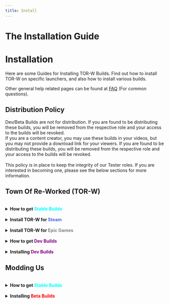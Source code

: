 ```yaml
---
title: Install
---
```

# The Installation Guide

# Installation

Here are some Guides for Installing TOR-W Builds. Find out how to install TOR-W on specific launchers, and also how to install various builds.

Other general help related pages can be found at [FAQ](/faq.html) (For common questions).

## Distribution Policy

Dev/Beta Builds are not for distribution. If you are found to be distributing these builds, you will be removed from the respective role and your access to the builds will be revoked. <br>
If you are a content creator, you may use these builds in your videos, but you may not provide a download link for your viewers. If you are found to be distributing these builds, you will be removed from the respective role and your access to the builds will be revoked.<br><br>
This policy is in place to keep the integrity of our Tester roles. If you are interested in becoming one, please see the below sections for more information.<br>

## Town Of Re-Worked (TOR-W)
<br>
<details>
<summary><b>How to get <font color=cyan>Stable Builds</font></b></summary>

* Visit `#mod-release` in TOR-W's <a href="https://discord.gg/HczqtuBfcu" style="color:purple">Discord Server</a>, or go <a href="https://github.com/andries659/Town-Of-Re-Worked/releases/latest" style="color:blue">here</a> to download it directly from GitHub. 

Installation requires that you own a PC version of Among Us on Steam, Epic, Xbox App, or Itch. Microsoft Store will not work.
</details>
<br>
<details>
<summary><b>Install TOR-W for <font color=royalblue>Steam</font></b></summary>

Notice: You can follow the installation video [HERE](https://www.youtube.com/watch?v=2oyD75caFQ0) if you want visuals with steps. However, the below steps work just fine.

1. Download the latest full Release of TOR-W in `#mod-release` or <a href="https://github.com/andries659/Town-Of-Re-Worked/releases/latest" style="color:blue">here</a>. You only need the main zip such as "`TOR-W.v1.0.0.zip`", not the source code files. DO NOT DOWNLOAD THE `-MS` FILE, IT WILL NOT WORK!

2. Once the download is complete, unzip it into a new empty folder like on desktop.

3. Locate your AmongUs install. For example, if you own the game on Steam, you can find this by right clicking on the game in your library, selecting "Manage", and finally selecting "Browse local files."<br>
![image](./.vuepress/public/images/SteamGetFolder.png)

4. Select all of the files in your Among Us installation and copy them to the folder that now has the files from the TOHE release. The folder should now look something like this:<br>
![image](./.vuepress/public/images/ResultFolder.png)

5. Within the TOHE folder, run `Among Us.exe`. The first time running it may take some time while the mod sets up its files. If you see a black screen, just wait a couple minutes. Once it finishes loading, you should get a popup with TOHE news. If you do not see anything about TOHE, double check that your files are all in the same folder.<br>
Note: If you separated your TOR-W Mod and Vanilla folders, and run into an issue where it says 'you are logged out/in offline mode', close TOHE and open Steam (or launch Vanilla AU as this will open Steam too), then try again. This should solve the issue. (Separating your folders isn't required, but recommended so your mod still works if a major Among Us update is released.)

6. `(Optional)` Right click your `Among Us.exe` and click '`Create shortcut`'. Move your new shortcut to wherever you can easily access it, such as your Desktop!
#### You have now installed TOR-W! All that remains is to start up a private lobby and customize your settings.

> From: NotPyro404
</details>
<br>
<details>
<summary><b>Install TOR-W for <font color=gray>Epic Games</font></b></summary>

Notice: You can follow the installation video [HERE](https://www.youtube.com/watch?v=2oyD75caFQ0) if you want visuals with steps. However, the below steps work just fine.

1. Download the latest full Release of TOR-W in `#mod-release` or <a href="https://github.com/andries659/Town-Of-Re-Worked/releases/latest" style="color:blue">here</a>. You only need the main zip such as "`TOR-W.v1.0.0.zip`", not the source code files.

2. Once the download is complete, unzip it into a new empty folder somewhere like on desktop.

3. Locate your AmongUs install. Find Among Us and click on the 3 dots `...` > click the folder icon button on the installation bar.<br>
![image](./.vuepress/public/images/EpicInstallation.png)

4. Select all of the files in your TOHE folder and copy them to the Among Us installation folder. The folder should now look something like this:<br>
![image](./.vuepress/public/images/EpicFiles.png)

5. Within the Among Us folder, run `EpicGamesStarter.exe` ([Download Here](https://github.com/whichtwix/EpicGamesStarter/releases/tag/1.0.2) & Follow instructions on page.) The first time running it may take some time while installing a prerequisite and the mod sets up its files. If you see a black screen or a console window, just wait a couple minutes. Once it finishes loading, you should get a popup with TOR-W news. If you do not see anything about TOR-W, double check that your files are all in the same folder.<br>
Note: Unlike Steam, you shouldn't run into the 'you are logged out/in offline mode' issue as TOHE has to be in your Epic Games folder and cannot be separated. You can play Vanilla as usual by clicking the Settings Wheel in the top-right of the window, and swapping to Vanilla.

6. Add the folder you put the mod and among us files in as a exclusion for any antivirus you have and windows defender.

7. `(Optional)` Right click your `EpicGamesStarter.exe` and click '`Create shortcut`'. Move your new shortcut to wherever you can easily access it, such as your Desktop!

#### You have now installed Town of Host: Optimized Continued! All that remains is to start up a private lobby and customize your settings.

> From: Twix
</details>
<br>
<details>
<summary><b>How to get <font color=purple>Dev Builds</font></b></summary>

* Visit `#test-builds` in TOR-W's <a href="https://discord.gg/HczqtuBfcu" style="color:purple">Discord Server</a>, and download the latest dll!
</details>
<br>
<details>
<summary><b>Installing <font color=purple>Dev Builds</font></b></summary>

1. Download the latest dll in `#test-builds`.

2. Make sure you don't have your Modded Client open when you attempt to do this, please close TOHE beforehand, otherwise you will get a pop-up which looks something like this:<br>
![image](./.vuepress/public/images/pluginsInUse.png)

3. Once the download is complete, move the dll into your `TOHE\BepInEx\plugins` folder. (TOHE will be whatever your Mod Folder is, if you renamed it, it will be that one)

4. Within the TOHE folder, run Among Us like you usually would. Once it finishes loading, you should get a popup with TOHE news. If you do not see anything about TOHE, double check that your files are all in the same folder, & that you launched from your modded folder.

#### You have successfully installed a Dev Build!
</details>

## Modding Us
<br>
<details>
<summary><b>How to get <font color=cyan>Stable Builds</font></b></summary>

* Visit the <a href="https://discord.gg/S6hY6DaJBQ" style="color:lime">Modding Us Discord Server</a> and go to the `📣download` channel and look for the latest APK link **OR** visit the <a href="github.com/OvernightAU/ModdingUs/releases/latest" style="color:lime">Modding Us Releases</a> for the latest APK.
</details>
<br>
<details>
<summary><b>Installing <font color=red>Beta Builds</font></b></summary>

* Visit the <a href="https://discord.gg/S6hY6DaJBQ" style="color:lime">Modding Us Discord Server</a> and go to the `📣announcements` channel, and sign up for the Beta testing programme.<br>
After that, you'll be granted the `@Beta Tester` role, ans will have access to the beta downloads channel.
</details>